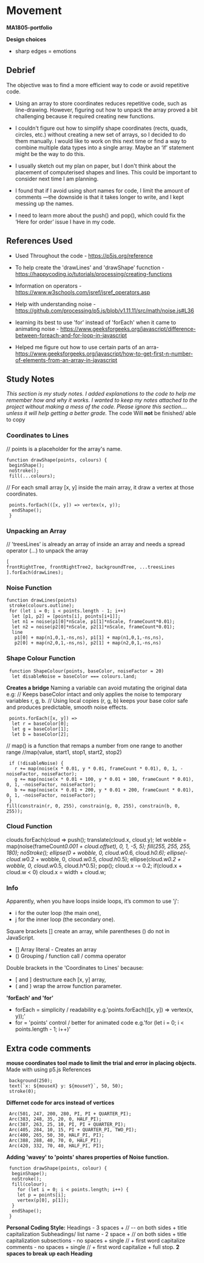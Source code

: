 # **Movement**
**MA1805-portfolio**




**Design choices**
- sharp edges = emotions



## Debrief
The objective was to find a more efficient way to code or avoid repetitive code.

- Using an array to store coordinates reduces repetitive code, such as line-drawing. However, figuring out how to unpack the array proved a bit challenging because it required creating new functions.  

- I couldn't figure out how to simplify shape coordinates (rects, quads, circles, etc.) without creating a new set of arrays, so I decided to do them manually. I would like to work on this next time or find a way to combine multiple data types into a single array. Maybe an ‘if’ statement might be the way to do this.

- I usually sketch out my plan on paper, but I don't think about the placement of computerised shapes and lines. This could be important to consider next time I am planning.  

- I found that if I avoid using short names for code, I limit the amount of comments —the downside is that it takes longer to write, and I kept messing up the names.

- I need to learn more about the push() and pop(), which could fix the ‘Here for order’ issue I have in my code.


## References Used

- Used Throughout the code - https://p5js.org/reference

- To help create the 'drawLines' and 'drawShape' fucnction - https://happycoding.io/tutorials/processing/creating-functions

- Information on operators - https://www.w3schools.com/jsref/jsref_operators.asp

- Help with understanding noise - https://github.com/processing/p5.js/blob/v1.11.11/src/math/noise.js#L36

- learning its best to use 'for' instead of 'forEach' when it came to animating noise - https://www.geeksforgeeks.org/javascript/difference-between-foreach-and-for-loop-in-javascript

- Helped me figure out how to use certain parts of an arra- https://www.geeksforgeeks.org/javascript/how-to-get-first-n-number-of-elements-from-an-array-in-javascript


## Study Notes 
*This section is my study notes. I added explanations to the code to help me remember how and why it works. I wanted to keep my notes attached to the project without making a mess of the code. Please ignore this section…. unless it will help getting a better grade.*
The code Will **not** be finished/ able to copy

### Coordinates to Lines

// points is a placeholder for the array's name.

    function drawShape(points, colours) { 
     beginShape();
     noStroke();
     fill(...colours);

// For each small array [x, y] inside the main array, it draw a vertex at those coordinates.

     points.forEach(([x, y]) => vertex(x, y));
      endShape();
     }

### Unpacking an Array 

// 'treesLines' is already an array of inside an array and needs a spread operator (...) to unpack the array
   
    [
    frontRightTree, frontRightTree2, backgroundTree, ...treesLines
    ].forEach(drawLines);

### Noise Function

    function drawLines(points) 
     stroke(colours.outline);
     for (let i = 0; i < points.length - 1; i++)
      let [p1, p2] = [points[i], points[i+1]];
      let n1 = noise(p1[0]*nScale, p1[1]*nScale, frameCount*0.01);
      let n2 = noise(p2[0]*nScale, p2[1]*nScale, frameCount*0.01);
      line
       p1[0] + map(n1,0,1,-ns,ns), p1[1] + map(n1,0,1,-ns,ns),
       p2[0] + map(n2,0,1,-ns,ns), p2[1] + map(n2,0,1,-ns,ns)

### Shape Colour Function

     function ShapeColour(points, baseColor, noiseFactor = 20) 
      let disableNoise = baseColor === colours.land;

**Creates a bridge**
Naming a variable can avoid mutating the original data e.g:
// Keeps baseColor intact and only applies the noise to temporary variables r, g, b.
// Using local copies (r, g, b) keeps your base color safe and produces predictable, smooth noise effects.

     points.forEach([x, y]) => 
      let r = baseColor[0];
      let g = baseColor[1];
      let b = baseColor[2];


// map() is a function that remaps a number from one range to another range
//map(value, start1, stop1, start2, stop2)

     if (!disableNoise) {
       r += map(noise(x * 0.01, y * 0.01, frameCount * 0.01), 0, 1, -noiseFactor, noiseFactor);
       g += map(noise(x * 0.01 + 100, y * 0.01 + 100, frameCount * 0.01), 0, 1, -noiseFactor, noiseFactor);
       b += map(noise(x * 0.01 + 200, y * 0.01 + 200, frameCount * 0.01), 0, 1, -noiseFactor, noiseFactor);
     }
    fill(constrain(r, 0, 255), constrain(g, 0, 255), constrain(b, 0, 255));
     

### Cloud Function

   clouds.forEach(cloud => 
    push();
    translate(cloud.x, cloud.y);
    let wobble = map(noise(frameCount*0.001 + cloud.offset), 0, 1, -5, 5);
    fill(255, 255, 255, 180);
    noStroke();
    ellipse(0 + wobble, 0, cloud.w*0.6, cloud.h*0.6);
    ellipse(-cloud.w*0.2 + wobble, 0, cloud.w*0.5, cloud.h*0.5);
    ellipse(cloud.w*0.2 + wobble, 0, cloud.w*0.5, cloud.h*0.5);
   pop();
   cloud.x -= 0.2;
   if(cloud.x + cloud.w < 0) cloud.x = width + cloud.w;



### Info
Apparently, when you have loops inside loops, it’s common to use 'j':
- i for the outer loop (the main one),
- j for the inner loop (the secondary one).

Square brackets [] create an array, while parentheses () do not in JavaScript.
- []	Array literal	 - Creates an array
- ()	Grouping / function call / comma operator

Double brackets in the 'Coordinates to Lines' because:
- [ and ] destructure each [x, y] array,
- ( and ) wrap the arrow function parameter.

**'forEach' and 'for'**
- forEach = simplicity / readability  e.g.'points.forEach(([x, y]) => vertex(x, y));'
- for = 'points' control / better for animated code  e.g.'for (let i = 0; i < points.length - 1; i++)'


## Extra code comments  
 **mouse coordinates tool made to limit the trial and error in placing objects.** Made with using p5.js References

     background(250);
     text(`x: ${mouseX} y: ${mouseY}`, 50, 50);
     stroke(0); 

**Differnet code for arcs instead of vertices**

     Arc(501, 247, 200, 280, PI, PI + QUARTER_PI);
     Arc(383, 248, 35, 20, 0, HALF_PI);
     Arc(387, 263, 25, 10, PI, PI + QUARTER_PI);
     Arc(405, 284, 10, 15, PI + QUARTER_PI, TWO_PI);
     Arc(400, 265, 50, 30, HALF_PI, PI);
     Arc(388, 288, 40, 70, 0, HALF_PI);
     Arc(420, 332, 70, 40, HALF_PI, PI);

**Adding 'wavey' to 'points' shares properties of Noise function.**

     function drawShape(points, colour) { 
      beginShape();
      noStroke();
      fill(colour);
        for (let i = 0; i < points.length; i++) {
        let p = points[i];
        vertex(p[0], p[1]);
      }
      endShape();
     }


**Personal Coding Style:**
Headings - 3 spaces + // -- on both sides + title capitalization
Subheadings/ list name - 2 space + // on both sides + title capitalization
subsections - no spaces + single // + first word capitalize
comments - no spaces + single // + first word capitalize + full stop.
**2 spaces to break up each Heading**